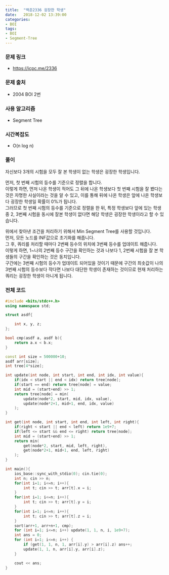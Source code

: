 ```yaml
---
title:  "백준2336 굉장한 학생"
date:   2018-12-02 13:39:00
categories:
- BOI
tags:
- BOI
- Segment-Tree
---
```


### 문제 링크
* https://icpc.me/2336

### 문제 출처
* 2004 BOI 2번

### 사용 알고리즘
* Segment Tree

### 시간복잡도
* O(n log n)

### 풀이
자신보다 3개의 시험을 모두 잘 본 학생이 없는 학생은 굉장한 학생입니다.

먼저, 첫 번째 시험의 등수를 기준으로 정렬을 합니다.<br>
이렇게 하면, 먼저 나온 학생이 적어도 그 뒤에 나온 학생보다 첫 번째 시험을 잘 봤다는 것은 자명한 사실이라는 것을 알 수 있고, 이를 통해 뒤에 나온 학생은 앞에 나온 학생보다 굉장한 학생일 확률이 0%가 됩니다.<br>
그러므로 첫 번째 시험의 등수를 기준으로 정렬을 한 뒤, 특정 학생보다 앞에 있는 학생 중 2, 3번째 시험을 동시에 잘본 학생이 없다면 해당 학생은 굉장한 학생이라고 할 수 있습니다.

위에서 찾아낸 조건을 처리하기 위해서 Min Segment Tree를 사용할 것입니다.<br>
먼저, 모든 노드를 INF값으로 초기화를 해줍니다.<br>
그 후, 쿼리를 처리할 때마다 2번째 등수의 위치에 3번째 등수를 업데이트 해줍니다.<br>
이렇게 하면, 1~나의 2번째 등수 구간을 확인하는 것과 나보다 1, 2번째 시험을 잘 본 학생들의 구간을 확인하는 것은 동치입니다.<br>
구간에는 3번째 시험의 등수가 업데이트 되어있을 것이기 때문에 구간의 최솟값이 나의 3번째 시험의 등수보다 작다면 나보다 대단한 학생이 존재하는 것이므로 현재 처리하는 쿼리는 굉장한 학생이 아니게 됩니다.

### 전체 코드
```cpp
#include <bits/stdc++.h>
using namespace std;

struct asdf{

	int x, y, z;
};

bool cmp(asdf a, asdf b){
	return a.x < b.x;
}

const int size = 500000+10;
asdf arr[size];
int tree[4*size];

int update(int node, int start, int end, int idx, int value){
	if(idx < start || end < idx) return tree[node];
	if(start == end) return tree[node] = value;
	int mid = (start+end) >> 1;
	return tree[node] = min(
		update(node*2, start, mid, idx, value),
		update(node*2+1, mid+1, end, idx, value)
	);
}

int get(int node, int start, int end, int left, int right){
	if(right < start || end < left) return 1e9+7;
	if(left <= start && end <= right) return tree[node];
	int mid = (start+end) >> 1;
	return min(
		get(node*2, start, mid, left, right),
		get(node*2+1, mid+1, end, left, right)
	);
}

int main(){
	ios_base::sync_with_stdio(0); cin.tie(0);
	int n; cin >> n;
	for(int i=1; i<=n; i++){
		int t; cin >> t; arr[t].x = i;
	}
	for(int i=1; i<=n; i++){
		int t; cin >> t; arr[t].y = i;
	}
	for(int i=1; i<=n; i++){
		int t; cin >> t; arr[t].z = i;
	}
	sort(arr+1, arr+n+1, cmp);
	for (int i=1; i<=n; i++) update(1, 1, n, i, 1e9+7);
	int ans = 0;
	for (int i=1; i<=n; i++) {
        if (get(1, 1, n, 1, arr[i].y) > arr[i].z) ans++;
        update(1, 1, n, arr[i].y, arr[i].z);
    }

	cout << ans;
}
```
